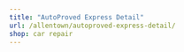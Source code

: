 ```yaml
---
title: "AutoProved Express Detail"
url: /allentown/autoproved-express-detail/
shop: car repair
---
```

